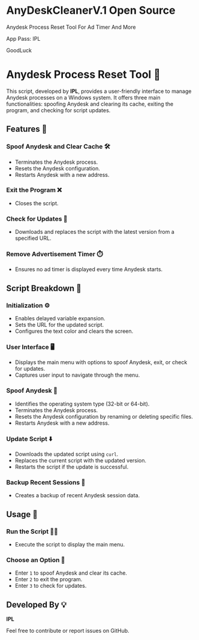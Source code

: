 # AnyDeskCleanerV.1 Open Source
Anydesk Process Reset Tool For Ad Timer And More

App Pass: IPL 



GoodLuck

# Anydesk Process Reset Tool 🚀

This script, developed by **IPL**, provides a user-friendly interface to manage Anydesk processes on a Windows system. It offers three main functionalities: spoofing Anydesk and clearing its cache, exiting the program, and checking for script updates.

## Features 🌟

### Spoof Anydesk and Clear Cache 🛠️
- Terminates the Anydesk process.
- Resets the Anydesk configuration.
- Restarts Anydesk with a new address.

### Exit the Program ❌
- Closes the script.

### Check for Updates 🔄
- Downloads and replaces the script with the latest version from a specified URL.

### Remove Advertisement Timer ⏱️
- Ensures no ad timer is displayed every time Anydesk starts.

## Script Breakdown 📜

### Initialization ⚙️
- Enables delayed variable expansion.
- Sets the URL for the updated script.
- Configures the text color and clears the screen.

### User Interface 🖥️
- Displays the main menu with options to spoof Anydesk, exit, or check for updates.
- Captures user input to navigate through the menu.

### Spoof Anydesk 🔄
- Identifies the operating system type (32-bit or 64-bit).
- Terminates the Anydesk process.
- Resets the Anydesk configuration by renaming or deleting specific files.
- Restarts Anydesk with a new address.

### Update Script ⬇️
- Downloads the updated script using `curl`.
- Replaces the current script with the updated version.
- Restarts the script if the update is successful.

### Backup Recent Sessions 💽
- Creates a backup of recent Anydesk session data.

## Usage 📘

### Run the Script 🏃‍♂️
- Execute the script to display the main menu.

### Choose an Option 🤔
- Enter `1` to spoof Anydesk and clear its cache.
- Enter `2` to exit the program.
- Enter `3` to check for updates.

## Developed By 💡
**IPL**

Feel free to contribute or report issues on GitHub.
